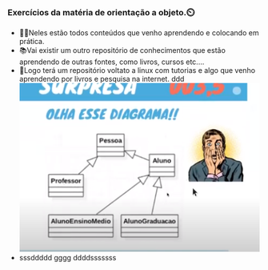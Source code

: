 ### Exercícios da matéria de orientação a objeto.⏲️

* 🏌🏻Neles estão todos conteúdos que venho aprendendo e colocando em prática.
* 📚Vai existir um outro repositório de conhecimentos que estão aprendendo 
  de outras fontes, como livros, cursos etc.... 
* 🐧Logo terá um repositório voltato a linux com tutorias e algo que venho aprendendo 
  por livros e pesquisa na internet.
  ddd
  ![ ](https://github.com/einstein808/Aula-de-Python/blob/main/img/Screenshot_20211024_125831.png "TReste")
* sssddddd
gggg
ddddsssssss
